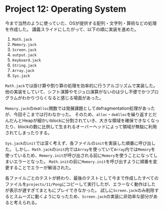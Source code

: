 # Project 12: Operating System

今まで当然のように使っていた、OSが提供する配列・文字列・算術などの処理を作成した。
講義スライドにしたがって、以下の順に実装を進めた。

1. `Math.jack`
1. `Memory.jack`
1. `Screen.jack`
1. `output.jack`
1. `Keyboard.jack`
1. `String.jack`
1. `Array.jack`
1. `Sys.jack`

`Math.jack`では掛け算や割り算の処理を効率的に行うアルゴリズムで実装した。
他の実装をしていて、シフト演算やモジュロ演算がないのは少し不便でかつプログラムがわかりづらくなると感じる場面があった。

`Memory.jack`の`deAlloc`関数では発展課題としてdefragmentation処理があったが、今回そこまでは行わなかった。
そのため、`alloc`・`deAlloc`を繰り返すとだんだんとHeapが細かいblockに分割されていき、大きな領域を確保できなくなったり、blockの数に比例して生まれるオーバーヘッドによって領域が無駄に利用されてしまったりする。

`Sys.jack`の`init`では深く考えず、各ファイルの`init`を実装した順番に呼び出した。
しかし、`Math.jack`の`init`内では`Array`を使っていて`Array`内では`Memory`を使っているため、`Memory.init`が呼び出される前に`Memory`を使うことになってしまいエラーとなった。
`Math.init`の前に`Memory.init`を呼び出すように順番を変更することでエラーが解消された。

各ファイルごとのテストが終わり、最後のテストとして今まで作成したすべてのファイルを`projects/11/Pong`にコピーして実行したが、エラーなく動作はしたが表示が遅すぎてまともにプレイできなかった。
試しに`Screen.jack`のみ削除するとスムーズに動くようになったため、`Screen.jack`の実装に非効率な部分があると考えられる。
